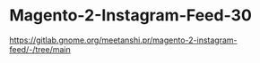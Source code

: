 # Magento-2-Instagram-Feed-30
https://gitlab.gnome.org/meetanshi.pr/magento-2-instagram-feed/-/tree/main
